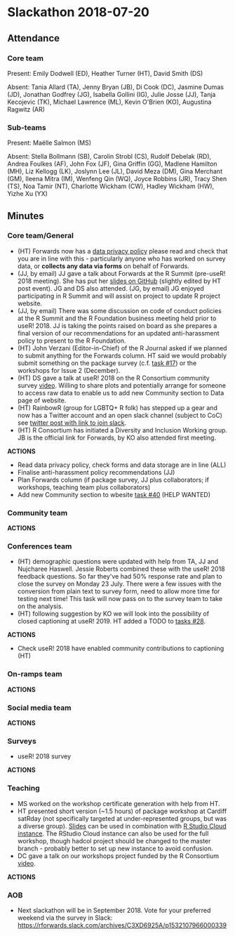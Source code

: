 # Slackathon 2018-07-20

## Attendance

### Core team

Present: Emily Dodwell (ED), Heather Turner (HT), David Smith (DS)

Absent: Tania Allard (TA), Jenny Bryan (JB), Di Cook (DC), Jasmine Dumas (JD), Jonathan Godfrey (JG), Isabella Gollini (IG), Julie Josse (JJ), Tanja Kecojevic (TK), Michael Lawrence (ML), Kevin O'Brien (KO), Augustina Ragwitz (AR)

### Sub-teams

Present: Maëlle Salmon (MS)

Absent: Stella Bollmann (SB), Carolin Strobl (CS), Rudolf Debelak (RD), Andrea Foulkes (AF), John Fox (JF), Gina Griffin (GG), Madlene Hamilton (MH), Liz Kellogg (LK), Joslynn Lee (JL), David Meza (DM), Gina Merchant (GM), Ileena Mitra (IM), Wenfeng Qin (WQ), Joyce Robbins (JR), Tracy Shen (TS), Noa Tamir (NT), Charlotte Wickham (CW), Hadley Wickham (HW), Yizhe Xu (YX)

## Minutes

### Core team/General

- (HT) Forwards now has a [data privacy policy](https://forwards.github.io/docs/privacy_policy/) please read and check that you are in line with this - particularly anyone who has worked on survey data, or **collects any data via forms** on behalf of Forwards.
- (JJ, by email) JJ gave a talk about Forwards at the R Summit (pre-useR! 2018 meeting). She has put her [slides on GitHub](https://github.com/forwards/presentations/blob/master/RSummit2018/RSummit2018.Rmd) (slightly edited by HT post event). JG and DS also attended. (JG, by email) JG  enjoyed participating in R Summit and will assist on project to update R project website.
- (JJ, by email) There was some discussion on code of conduct policies at the R Summit and the R Foundation business meeting held prior to useR! 2018. JJ is taking the points raised on board as she prepares a final version of our recommendations for an updated anti-harassment policy to present to the R Foundation.
- (HT) John Verzani (Editor-in-Chief) of the R Journal asked if we planned to submit anything for the Forwards column. HT said we would probably submit something on the package survey (c.f. [task #17](https://github.com/forwards/tasks/issues/17)) or the workshops for Issue 2 (December).
- (HT) DS gave a talk at useR! 2018 on the R Consortium community survey [video](https://www.youtube.com/watch?v=b_wOnvS1WcA). Willing to share plots and potentially arrange for someone to access raw data to enable us to add new Community section to Data page of website.
- (HT) RainbowR (group for LGBTQ+ R folk) has stepped up a gear and now has a Twitter account and an open slack channel (subject to CoC) see [twitter post with link to join slack](https://twitter.com/R_LGBTQ/status/1019396405838925824).
- (HT) R Consortium has initiated a Diversity and Inclusion Working group. JB is the official link for Forwards, by KO also attended first meeting.

**ACTIONS**

- Read data privacy policy, check forms and data storage are in line (ALL)
- Finalise anti-harassment policy recommendations (JJ)
- Plan Forwards column (if package survey, JJ plus collaborators; if workshops, teaching team plus collaborators)
- Add new Community section to wbesite [task #40](https://github.com/forwards/tasks/issues/40) (HELP WANTED)

### Community team

**ACTIONS**


### Conferences team

- (HT) demographic questions were updated with help from TA, JJ and Nujcharee Haswell. Jessie Roberts combined these with the useR! 2018 feedback questions. So far they've had 50% response rate and plan to close the survey on Monday 23 July. There were a few issues with the conversion from plain text to survey form, need to allow more time for testing next time! This task will now pass on to the survey team to take on the analysis.
- (HT) following suggestion by KO we will look into the possibility of closed captioning at useR! 2019. HT added a TODO to [tasks #28](https://github.com/forwards/tasks/issues/28).

**ACTIONS**

- Check useR! 2018 have enabled community contributions to captioning (HT)

### On-ramps team

**ACTIONS**



### Social media team

**ACTIONS**


### Surveys

* useR! 2018 survey 

**ACTIONS**


### Teaching

- MS worked on the workshop certificate generation with help from HT.
- HT presented short version (~1.5 hours) of package workshop at Cardiff satRday (not specifically targeted at under-represented groups, but was a diverse group). [Slides](https://github.com/forwards/workshops/tree/master/Cardiff-satRday) can be used in combination with [R Studio Cloud instance](https://rstudio.cloud/project/38916). The RStudio Cloud instance can also be used for the full workshop, though hadcol project should be changed to the master branch - probably better to set up new instance to avoid confusion.
- DC gave a talk on our workshops project funded by the R Consortium [video](https://youtu.be/kt-gHaHKjZ8?t=394).

**ACTIONS**


### AOB
- Next slackathon will be in September 2018.  Vote for your preferred weekend via the survey in Slack: https://rforwards.slack.com/archives/C3XD6925A/p1532107966000339
